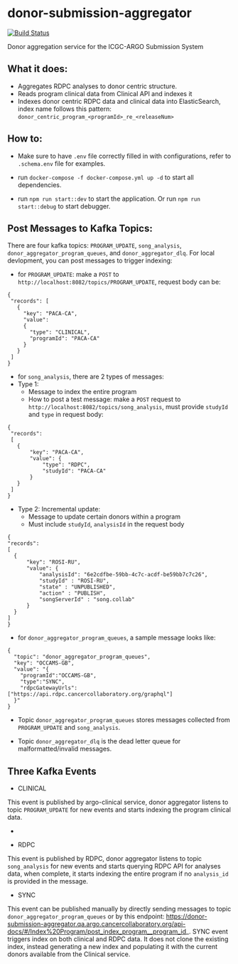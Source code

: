 # donor-submission-aggregator

[![Build Status](https://jenkins.qa.cancercollaboratory.org/buildStatus/icon?job=ARGO%2Fdonor-submission-aggregator%2Fdevelop)](https://jenkins.qa.cancercollaboratory.org/job/ARGO/job/donor-submission-aggregator/job/develop/)

Donor aggregation service for the ICGC-ARGO Submission System

## What it does:

- Aggregates RDPC analyses to donor centric structure.
- Reads program clinical data from Clinical API and indexes it
- Indexes donor centric RDPC data and clinical data into ElasticSearch, index name follows this pattern: `donor_centric_program_<programId>_re_<releaseNum>`

## How to:

- Make sure to have `.env` file correctly filled in with configurations, refer to `.schema.env` file for examples.

- run `docker-compose -f docker-compose.yml up -d` to start all dependencies.

- run `npm run start::dev` to start the application. Or run `npm run start::debug` to start debugger.

## Post Messages to Kafka Topics:

There are four kafka topics: `PROGRAM_UPDATE`, `song_analysis`, `donor_aggregator_program_queues`, and `donor_aggregator_dlq`.
For local devlopment, you can post messages to trigger indexing:

- for `PROGRAM_UPDATE`: make a `POST` to `http://localhost:8082/topics/PROGRAM_UPDATE`, request body can be:

```
{
 "records": [
   {
     "key": "PACA-CA",
     "value":
     {
       "type": "CLINICAL",
       "programId": "PACA-CA"
     }
   }
 ]
}
```

- for `song_analysis`, there are 2 types of messages:
- Type 1:
  - Message to index the entire program
  - How to post a test message: make a `POST` request to `http://localhost:8082/topics/song_analysis`, must provide `studyId` and `type` in request body:

```
{
 "records":
 [
   {
       "key": "PACA-CA",
       "value": {
           "type": "RDPC",
           "studyId": "PACA-CA"
       }
   }
 ]
}
```

- Type 2: Incremental update:
  - Message to update certain donors within a program
  - Must include `studyId`, `analysisId` in the request body

```
{
"records":
[
  {
      "key": "ROSI-RU",
      "value": {
          "analysisId": "6e2cdfbe-59bb-4c7c-acdf-be59bb7c7c26",
          "studyId" : "ROSI-RU",
          "state" : "UNPUBLISHED",
          "action" : "PUBLISH",
          "songServerId" : "song.collab"
      }
  }
]
}
```

- for `donor_aggregator_program_queues`, a sample message looks like:

```
{
  "topic": "donor_aggregator_program_queues",
  "key": "OCCAMS-GB",
  "value": "{
    "programId":"OCCAMS-GB",
    "type":"SYNC",
    "rdpcGatewayUrls": ["https://api.rdpc.cancercollaboratory.org/graphql"]
  }"
}
```

- Topic `donor_aggregator_program_queues` stores messages collected from `PROGRAM_UPDATE` and `song_analysis`.

- Topic `donor_aggregator_dlq` is the dead letter queue for malformatted/invalid messages.

## Three Kafka Events

- CLINICAL

This event is published by argo-clinical service, donor aggregator listens to topic `PROGRAM_UPDATE` for new events and starts indexing the program clinical data.

-

* RDPC

This event is published by RDPC, donor aggregator listens to topic `song_analysis` for new events and starts querying RDPC API for analyses data, when complete, it starts indexing the entire program if no `analysis_id` is provided in the message.

- SYNC

This event can be published manually by directly sending messages to topic `donor_aggregator_program_queues` or by this endpoint: https://donor-submission-aggregator.qa.argo.cancercollaboratory.org/api-docs/#/Index%20Program/post_index_program__program_id_.
SYNC event triggers index on both clinical and RDPC data. It does not clone the existing index, instead generating a new index and populating it with the current donors available from the Clinical service.
